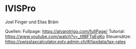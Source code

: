 # IVISPro
Joel Finger und Elias Bräm

Quellen: 
Fullpage: https://alvarotrigo.com/fullPage/
Tutorial: https://www.youtube.com/watch?v=_t9BFTgEgKo
Steuersätze:
https://swisstaxcalculator.estv.admin.ch/#/taxdata/tax-rates

